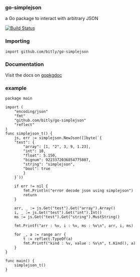 ### go-simplejson

a Go package to interact with arbitrary JSON

[![Build Status](https://secure.travis-ci.org/bitly/go-simplejson.png)](http://travis-ci.org/bitly/go-simplejson)

### Importing

    import github.com/bitly/go-simplejson

### Documentation

Visit the docs on [gopkgdoc](http://godoc.org/github.com/bitly/go-simplejson)

### example
```
package main

import (
	"encoding/json"
	"fmt"
	"github.com/bitly/go-simplejson"
	"reflect"
)
func simplejson_t() {
	js, err := simplejson.NewJson([]byte(`{
    "test": {
        "array": [1, "2", 3, 9, 1.23],
        "int": 10,
        "float": 5.150,
        "bignum": 9223372036854775807,
        "string": "simplejson",
        "bool": true
        }
    }`))

	if err != nil {
		fmt.Println("error decode json using simplejson")
		return
	}

	arr, _ := js.Get("test").Get("array").Array()
	i, _ := js.Get("test").Get("int").Int()
	ms := js.Get("test").Get("string").MustString()

	fmt.Printf("arr : %v, i : %v, ms : %v\n", arr, i, ms)

	for _, a := range arr {
		t := reflect.TypeOf(a)
		fmt.Printf("kind : %v, value : %v\n", t.Kind(), a)
	}
}

func main() {
	simplejson_t()
}
```
